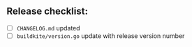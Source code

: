 ## Release checklist:
- [ ] `CHANGELOG.md` updated 
- [ ] `buildkite/version.go` update with release version number 
